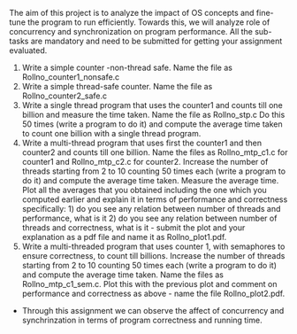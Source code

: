 The aim of this project is to analyze the impact of OS concepts  and fine-tune the program to run efficiently. Towards this, we will analyze role of concurrency and synchronization on program performance. All the sub-tasks are mandatory and need to be submitted for getting your assignment evaluated.

1. Write a simple counter -non-thread safe. Name the file as Rollno_counter1_nonsafe.c
2. Write a simple thread-safe counter. Name the file as Rollno_counter2_safe.c
3. Write a single thread program that uses the counter1 and counts till one billion and measure the time taken. Name the file as Rollno_stp.c
Do this 50 times (write a program to do it) and compute the average time taken to count one billion with a single thread program.
4. Write a multi-thread program that uses  first the counter1 and then counter2 and counts till one billion. Name the files as Rollno_mtp_c1.c for counter1 and Rollno_mtp_c2.c for counter2.
Increase the number of threads starting from 2 to 10 counting 50 times each (write a program to do it) and compute the average time taken. 
Measure the average time. 
Plot all the averages that you obtained including the one which you computed earlier and explain it in terms of performance and correctness specifically: 1) do you see any relation between number of threads and performance, what is it 2) do you see any relation between number of threads and correctness, what is it - submit the plot and your explanation as a pdf file and name it as Rollno_plot1.pdf.
5. Write a multi-threaded program that uses counter 1, with semaphores to ensure correctness,  to count till billions.  Increase the number of threads starting from 2 to 10 counting 50 times each (write a program to do it) and compute the average time taken. Name the files as Rollno_mtp_c1_sem.c. Plot this with the previous plot and comment on performance and correctness as above - name the file Rollno_plot2.pdf.

- Through this assignment we can observe the affect of concurrency and synchrinzation in terms of program correctness and running time.